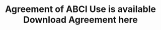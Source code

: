 ﻿---
layout: en/event/post
title:  Agreement of ABCI Use is available<br />Download Agreement here
showdate: 2018.10.10
lang: en
headline: "1"
categories: "HEADLINE"
outurl: how_to_use/data/abci_agreement.pdf
---
